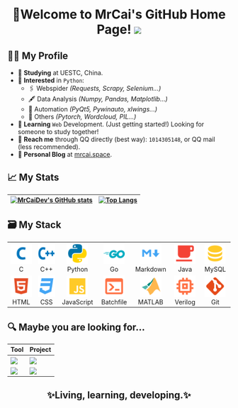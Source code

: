 <h1 align="center">
  🎉Welcome to MrCai's GitHub Home Page!
  <img src="https://media.giphy.com/media/hvRJCLFzcasrR4ia7z/giphy.gif" width="36">
</h1>

## 👨‍💻 My Profile

- 🏫 **Studying** at UESTC, China.
- 💓 **Interested** in `Python`:
  - 🖇️ Webspider _(Requests, Scrapy, Selenium...)_
  - 🖋️ Data Analysis _(Numpy, Pandas, Matplotlib...)_
  - 🤖 Automation _(PyQt5, Pywinauto, xlwings...)_
  - 🔆 Others _(Pytorch, Wordcloud, PIL...)_
- 📖 **Learning** `Web` Development. (Just getting started!) Looking for someone to study together!
- 💬 **Reach me** through QQ directly (best way): `1014305148`, or QQ mail (less recommended).
- 📜 **Personal Blog** at [mrcai.space](https://mrcai.space).

## 📈 My Stats

|[![MrCaiDev's GitHub stats](https://github-readme-stats.vercel.app/api?username=MrCaiDev&theme=github_dark&show_icons=true&count_private=true&hide=contribs)](https://github.com/anuraghazra/github-readme-stats)|[![Top Langs](https://github-readme-stats.vercel.app/api/top-langs/?username=MrCaiDev&layout=compact&hide=html&theme=github_dark)](https://github.com/anuraghazra/github-readme-stats)|
|---|---|

## 🗃️ My Stack

<table>
  <tr>
    <td align="center" width="96">
        <img src="./images/c.svg" width="48" height="48" alt="C" />
      <br>C
    </td>
    <td align="center" width="96">
        <img src="./images/cpp.svg" width="48" height="48" alt="Cpp" />
      <br>C++
    </td>
    <td align="center" width="96">
        <img src="./images/Python.svg" width="48" height="48" alt="Python" />
      <br>Python
    </td>
    <td align="center" width="96">
        <img src="./images/go.svg" width="48" height="48" alt="Golang" />
      <br>Go
    </td>
    <td align="center" width="96">
        <img src="./images/markdown.svg" width="48" height="48" alt="Markdown" />
      <br>Markdown
    </td>
    <td align="center" width="96">
        <img src="./images/java.svg" width="48" height="48" alt="Java" />
      <br>Java
    </td>
    <td align="center" width="96">
        <img src="./images/database.svg" width="48" height="48" alt="MySQL" />
      <br>MySQL
    </td>
  </tr>
  <tr>
    <td align="center" width="96"> 
        <img src="./images/html.svg" width="48" height="48" alt="HTML" />
      <br>HTML
    </td>
    <td align="center" width="96">
        <img src="./images/css.svg" width="48" height="48" alt="CSS" />
      <br>CSS
    </td>
    <td align="center"  width="96">
        <img src="./images/javascript.svg" width="48" height="48" alt="JavaScript" />
      <br>JavaScript
    </td>
    <td align="center"  width="96">
        <img src="./images/console.svg" width="48" height="48" alt="Batchfile" />
      <br>Batchfile
    </td>
    <td align="center"  width="96">
        <img src="./images/matlab.svg" width="48" height="48" alt="MATLAB" />
      <br>MATLAB
    </td>
    <td align="center" width="96">
        <img src="./images/verilog.svg" width="48" height="48" alt="Verilog" />
      <br>Verilog
    </td>
    <td align="center"  width="96">
        <img src="./images/git.svg" width="48" height="48" alt="Git" />
      <br>Git
    </td>
  </tr>
</table>

## 🔍 Maybe you are looking for...

|Tool|Project|
|---|---|
|<a href="https://github.com/MrCaiDev/uestc-temperature"><img align="center" src="https://github-readme-stats.vercel.app/api/pin/?username=MrCaiDev&repo=uestc-temperature&theme=github_dark" /></a>|<a href="https://github.com/MrCaiDev/uestc-CNTProject"><img align="center" src="https://github-readme-stats.vercel.app/api/pin/?username=MrCaiDev&repo=uestc-CNTProject&theme=github_dark" /></a>|
|<a href="https://github.com/MrCaiDev/pixiv"><img align="center" src="https://github-readme-stats.vercel.app/api/pin/?username=MrCaiDev&repo=pixiv&theme=github_dark" /></a>|<a href="https://github.com/MrCaiDev/GoCalculator"><img align="center" src="https://github-readme-stats.vercel.app/api/pin/?username=MrCaiDev&repo=GoCalculator&theme=github_dark" /></a>|

<h2 align="center">✨Living, learning, developing.✨</h2>
